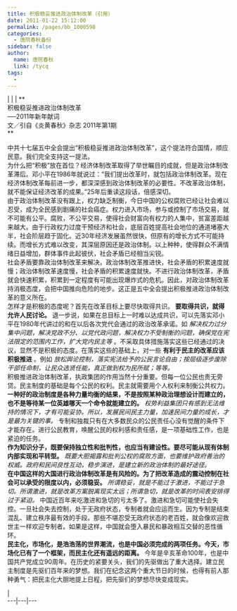 ```yaml
---
title: 积极稳妥推进政治体制改革（引用）
date: 2011-01-22 15:12:00
permalink: /pages/bb_1000598
categories: 
  - 唐院春秋备份
sidebar: false
author: 
  name: 唐院春秋
  link: /tycq
tags: 
  - 
---
```


|  |  |  **  
积极稳妥推进政治体制改革  
──2011年新年献词  
文／引自《炎黄春秋》杂志 2011年第1期  
**  
  
中共十七届五中全会提出“积极稳妥推进政治体制改革”，这个提法符合国情，顺应民意。我们完全支持这一提法。  
为什么把“积极”放在首位？经济体制改革取得了举世瞩目的成就，但是政治体制改革滞后。邓小平在1986年就说过：“我们提出改革时，就包括政治体制改革。现在经济体制改革每前进一步，都深深感到政治体制改革的必要性。不改革政治体制，就不能保证经济改革的成果。”25年后重读这段话，倍感深切。  
由于政治体制改革没有跟上，权力缺乏制衡，今日中国的公权腐败已经让社会难以忍受，成为全民感到剧痛的社会癌症。权力进入市场，参与或控制了市场交易，就不可能有公平。腐败，不公平交易，使得社会财富向有权力的人集中，贫富差距越来越大。由于行政权力过度干预经济和社会，底层百姓提高社会地位的通道堵塞大半，社会阶层趋于固化。近30年经济发展虽然很快，但原有的增长方式不可能持续。而增长方式难以改变，其深层原因还是政治体制。以上种种，使得群众不满情绪日益增加，群体事件此起彼伏，社会矛盾已经相当尖锐。  
社会矛盾要靠政治体制改革来解决。政治体制改革推进快，社会矛盾的积累速度就慢；政治体制改革速度慢，社会矛盾的积累速度就快。不进行政治体制改革，矛盾就会快速积累，积累到一定程度有可能出现爆炸式的危机。因此，对政治体制改革持消极态度，会把中国推向危险的地步。这正是五中全会提出积极推进政治体制改革的意义所在。  
怎样才是积极的态度呢？首先在改革目标上要尽快取得共识。 **要取得共识，就得允许人民讨论。**
退一步说，如果在总目标上一时难以达成共识，可以先落实邓小平在1980年代讲过的和在以后各次党代会通过的政治改革承诺。如
_解决权力过分集中问题，解决党政不分、以党代政问题，解决权力不受制衡的问题，确保党在宪法限定的范围内工作，扩大党内民主等_
。不采取具体措施落实这些已经通过的决议，显然不是积极的态度。在落实这些的基础上，对一些 **有利于民主的改革应该积极推进** 。例如
_放松舆论控制，落实宪法给予的公民言论自由；按层级逐步废除干部任命制，让民众选贤任能，真正做到权为民所赋；等等。_  
积极推进政治体制改革，执政集团的作用当然十分重要。但每一位公民也责无旁贷。民主制度的基础是每个公民的权利。民主就需要用个人权利来制衡公共权力。
**一种好的政治制度是各种力量均衡的结果，不是按照某种政治理想设计而建立的，也不是等待某一位英雄哪天一个命令就能建立的。**
_权势利益集团只有感到无法维持的情况下，才有可能妥协。所以，发展民间民主力量，加速民间力量的成长，才是最为关键的事。_
专制和独裁只有在大多数民众的公民责任心没有觉醒的条件下才能存在。进行公民教育，唤醒公民的权利感和责任感，是一项基础性工作，也是紧迫的任务。  
**作为知识分子，既要保持独立性和批判性，也应当有建设性。要尽可能从现有体制内部实现和平转型。**
_既要大胆揭露和批判公权的腐败方面，也要维护政府善治的权威。政府和民间良性互动，稳步演进，是建立新的政治体制的最好途径。_  
**在中国这样的大国进行政治体制改革是有风险的。为了把改革造成的震动控制在社会可以承受的限度以内，必须稳妥。**
_所谓稳妥，就是不能过于激进，不能过于急切。所谓激进，就是改革方案脱离现实太远；所谓急切，就是改革的时间表安排得过于紧迫。_
中国近百年来吃激进和急切的亏太多了。激进和急切可能使社会失控。一旦社会失去控制，处于无政府状态，专制者就会应运而生。因为专制是结束混乱、建立秩序最有效的手段。那些不堪忍受无政府状态的老百姓，就会像欢迎救世主一样欢迎专制者。如果是这样，中国就会堕入暴民和暴政相互交替的恶性循环。  
**民主化，市场化，是浩浩荡的世界潮流，也是中国必须完成的两项任务。今天，市场化已有了一个框架，而民主化还有遥远的距离。**
今年是辛亥革命100年，也是中国共产党成立90周年。在历史的紧要关头，我们的先驱做出了重大选择。建立民主制度是先驱们百年来的梦想。我们在纪念这两个重大节日的时候，也得有前人那种勇气：把民主化大胆地提上日程，把先驱们的梦想尽快变成现实。  
  
|  
---|---|---